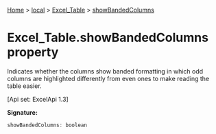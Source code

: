 [Home](./index) &gt; [local](local.md) &gt; [Excel\_Table](local.excel_table.md) &gt; [showBandedColumns](local.excel_table.showbandedcolumns.md)

# Excel\_Table.showBandedColumns property

Indicates whether the columns show banded formatting in which odd columns are highlighted differently from even ones to make reading the table easier. 

 \[Api set: ExcelApi 1.3\]

**Signature:**
```javascript
showBandedColumns: boolean
```
